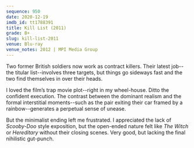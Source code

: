 ```yaml
---
sequence: 950
date: 2020-12-19
imdb_id: tt1788391
title: Kill List (2011)
grade: B+
slug: kill-list-2011
venue: Blu-ray
venue_notes: 2012 | MPI Media Group
---
```


Two former British soldiers now work as contract killers. Their latest job--the titular list--involves three targets, but things go sideways fast and the two find themselves in over their heads.

<!-- end -->

I loved the film’s trap movie plot--right in my wheel-house. Ditto the confident execution. The contrast between the dominant realism and the formal interstitial moments--such as the pair exiting their car framed by a rainbow--generates a perpetual sense of unease.

But the minimalist ending left me frustrated. I appreciated the lack of _Scooby-Doo_ style exposition, but the open-ended nature felt like <span data-imdb-id="tt4263482">_The Witch_</span> or <span data-imdb-id="tt7784604">_Hereditary_</span> without their closing scenes. Very good, but lacking the final nihilistic gut-punch.